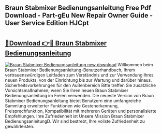 ## Braun Stabmixer Bedienungsanleitung Free Pdf Download - Part-gEu New Repair Owner Guide - User Service Edition HJCpt

# <h2><a href="http://df2k6j.blite.top/?on=Braun+Stabmixer+Bedienungsanleitung">🔗Download 👉🔴 Braun Stabmixer Bedienungsanleitung</a></h2>

[![Braun Stabmixer Bedienungsanleitung new download](https://i.imgur.com/lujVjoI.png)](http://df2k6j.blite.top/?on=Braun+Stabmixer+Bedienungsanleitung)
Willkommen beim Braun Stabmixer Bedienungsanleitung-Benutzerhandbuch, Ihrem vertrauenswürdigen Leitfaden zum Verständnis und zur Verwendung Ihres neuen Produkts, von der Einrichtung bis zur Wartung und darüber hinaus. Sicherheitsvorkehrungen für den Außenbereich Bitte treffen Sie zusätzliche Vorsichtsmaßnahmen, wenn Sie Ihren neuen Braun Stabmixer Bedienungsanleitung im Freien verwenden. Die neueste Version von Braun Stabmixer Bedienungsanleitung bietet Benutzern eine umfangreiche Sammlung erweiterter Funktionen wie Gestenerkennung, Freisprechfunktion, Kompatibilität mit mehreren Geräten und personalisierte Empfehlungen. Ihre Zufriedenheit ist Unsere Mission Braun Stabmixer BedienungsanleitungD. Wir sind bestrebt, Ihre vollste Zufriedenheit zu gewährleisten.
